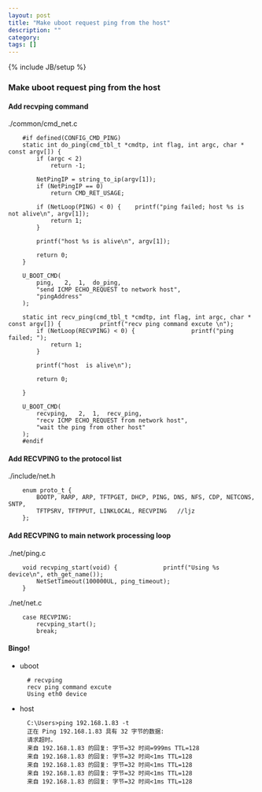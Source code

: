 ```yaml
---
layout: post
title: "Make uboot request ping from the host"
description: ""
category: 
tags: []
---
```

{% include JB/setup %}


### Make uboot request ping from the host

#### Add recvping command
./common/cmd_net.c

		#if defined(CONFIG_CMD_PING)
		static int do_ping(cmd_tbl_t *cmdtp, int flag, int argc, char * const argv[]) {
			if (argc < 2)
				return -1;
		
			NetPingIP = string_to_ip(argv[1]);
			if (NetPingIP == 0)
				return CMD_RET_USAGE;
		
			if (NetLoop(PING) < 0) {	printf("ping failed; host %s is not alive\n", argv[1]);
				return 1;
			}
		
			printf("host %s is alive\n", argv[1]);
		
			return 0;
		}
		
		U_BOOT_CMD(
			ping,	2,	1,	do_ping,
			"send ICMP ECHO_REQUEST to network host",
			"pingAddress"
		);

		static int recv_ping(cmd_tbl_t *cmdtp, int flag, int argc, char * const argv[]) {  			printf("recv ping command excute \n");	  
			if (NetLoop(RECVPING) < 0) {  				printf("ping failed; ");  
				return 1;  
			}  
		  
			printf("host  is alive\n");  
		  
			return 0;  
			  
		}  
		
		U_BOOT_CMD(  
			recvping,	2,	1,	recv_ping,	
			"recv ICMP ECHO_REQUEST from network host",  
			"wait the ping from other host"  
		);
		#endif

#### Add RECVPING to the protocol list 
./include/net.h
		
		enum proto_t {
			BOOTP, RARP, ARP, TFTPGET, DHCP, PING, DNS, NFS, CDP, NETCONS, SNTP,
			TFTPSRV, TFTPPUT, LINKLOCAL, RECVPING	//ljz
		};


#### Add RECVPING to main network processing loop
./net/ping.c

		void recvping_start(void) {  		    printf("Using %s device\n", eth_get_name());  
		    NetSetTimeout(100000UL, ping_timeout);  
		} 

./net/net.c

		case RECVPING:
			recvping_start();  
			break;

#### Bingo!

* uboot

		# recvping 
		recv ping command excute 
		Using eth0 device

* host

		C:\Users>ping 192.168.1.83 -t
		正在 Ping 192.168.1.83 具有 32 字节的数据:
		请求超时。
		来自 192.168.1.83 的回复: 字节=32 时间=999ms TTL=128
		来自 192.168.1.83 的回复: 字节=32 时间<1ms TTL=128
		来自 192.168.1.83 的回复: 字节=32 时间<1ms TTL=128
		来自 192.168.1.83 的回复: 字节=32 时间<1ms TTL=128
		来自 192.168.1.83 的回复: 字节=32 时间<1ms TTL=128